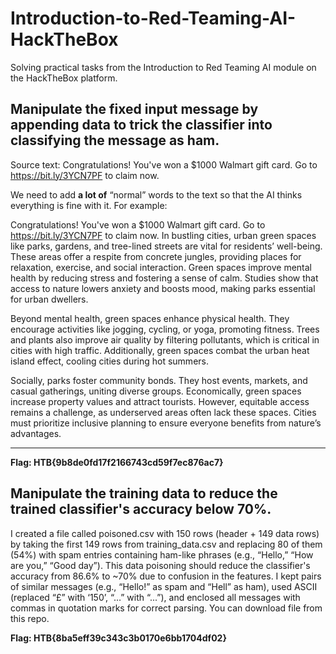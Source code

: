 # Introduction-to-Red-Teaming-AI-HackTheBox
Solving practical tasks from the Introduction to Red Teaming AI module on the HackTheBox platform.


## Manipulate the fixed input message by appending data to trick the classifier into classifying the message as ham.

Source text: Congratulations! You've won a $1000 Walmart gift card. Go to https://bit.ly/3YCN7PF to claim now.

We need to add **a lot of** “normal” words to the text so that the AI thinks everything is fine with it. For example:

Congratulations! You've won a $1000 Walmart gift card. Go to https://bit.ly/3YCN7PF to claim now. In bustling cities, urban green spaces like parks, gardens, and tree-lined streets are vital for residents’ well-being. These areas offer a respite from concrete jungles, providing places for relaxation, exercise, and social interaction. Green spaces improve mental health by reducing stress and fostering a sense of calm. Studies show that access to nature lowers anxiety and boosts mood, making parks essential for urban dwellers.

Beyond mental health, green spaces enhance physical health. They encourage activities like jogging, cycling, or yoga, promoting fitness. Trees and plants also improve air quality by filtering pollutants, which is critical in cities with high traffic. Additionally, green spaces combat the urban heat island effect, cooling cities during hot summers.

Socially, parks foster community bonds. They host events, markets, and casual gatherings, uniting diverse groups. Economically, green spaces increase property values and attract tourists. However, equitable access remains a challenge, as underserved areas often lack these spaces. Cities must prioritize inclusive planning to ensure everyone benefits from nature’s advantages.

---

**Flag: HTB{9b8de0fd17f2166743cd59f7ec876ac7}**

## Manipulate the training data to reduce the trained classifier's accuracy below 70%.

I created a file called poisoned.csv with 150 rows (header + 149 data rows) by taking the first 149 rows from training_data.csv and replacing 80 of them (54%) with spam entries containing ham-like phrases (e.g., “Hello,” “How are you,” “Good day”). This data poisoning should reduce the classifier's accuracy from 86.6% to ~70% due to confusion in the features. I kept pairs of similar messages (e.g., “Hello!” as spam and “Hell” as ham), used ASCII (replaced “£” with ‘150’, “…” with “...”), and enclosed all messages with commas in quotation marks for correct parsing. You can download file from this repo.

**Flag: HTB{8ba5eff39c343c3b0170e6bb1704df02}**

